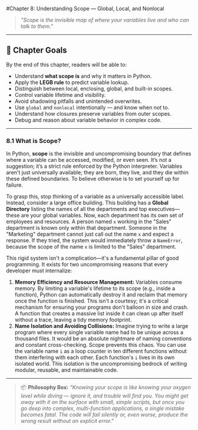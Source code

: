 #Chapter 8: Understanding Scope — Global, Local, and Nonlocal
> *"Scope is the invisible map of where your variables live and who can talk to them."*
---

## 🎯 Chapter Goals

By the end of this chapter, readers will be able to:

* Understand **what scope is** and why it matters in Python.
* Apply the **LEGB rule** to predict variable lookup.
* Distinguish between local, enclosing, global, and built-in scopes.
* Control variable lifetime and visibility.
* Avoid shadowing pitfalls and unintended overwrites.
* Use `global` and `nonlocal` intentionally — and know when *not* to.
* Understand how closures preserve variables from outer scopes.
* Debug and reason about variable behavior in complex code.

----

### 8.1 What is Scope?

In Python, **scope** is the invisible and uncompromising boundary that defines where a variable can be accessed, modified, or even seen. It’s not a suggestion; it’s a strict rule enforced by the Python interpreter. Variables aren't just universally available; they are born, they live, and they die within these defined boundaries. To believe otherwise is to set yourself up for failure.

To grasp this, stop thinking of a variable as a universally accessible label. Instead, consider a large office building. This building has a **Global Directory** listing the names of all the departments and top executives—these are your global variables. Now, each department has its own set of employees and resources. A person named `x` working in the "Sales" department is known only within that department. Someone in the "Marketing" department cannot just call out the name `x` and expect a response. If they tried, the system would immediately throw a `NameError`, because the scope of the name `x` is limited to the "Sales" department.

This rigid system isn't a complication—it's a fundamental pillar of good programming. It exists for two uncompromising reasons that every developer must internalize:

1.  **Memory Efficiency and Resource Management:** Variables consume memory. By limiting a variable's lifetime to its scope (e.g., inside a function), Python can automatically destroy it and reclaim that memory once the function is finished. This isn't a courtesy; it's a critical mechanism for ensuring your programs don't balloon in size and crash. A function that creates a massive list inside it can clean up after itself without a trace, leaving a tidy memory footprint.
2.  **Name Isolation and Avoiding Collisions:** Imagine trying to write a large program where every single variable name had to be unique across a thousand files. It would be an absolute nightmare of naming conventions and constant cross-checking. Scope prevents this chaos. You can use the variable name `i` as a loop counter in ten different functions without them interfering with each other. Each function's `i` lives in its own isolated world. This isolation is the uncompromising bedrock of writing modular, reusable, and maintainable code.

***

> 📦 **Philosophy Box:**
> *"Knowing your scope is like knowing your oxygen level while diving — ignore it, and trouble will find you. You might get away with it on the surface with small, simple scripts, but once you go deep into complex, multi-function applications, a single mistake becomes fatal. The code will fail silently or, even worse, produce the wrong result without an explicit error."*


